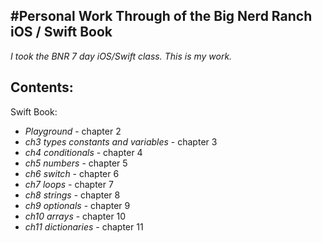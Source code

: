 #Personal Work Through of the Big Nerd Ranch iOS / Swift Book
-----

*I took the BNR 7 day iOS/Swift class. This is my work.*

Contents:
----

Swift Book:

- *Playground* - chapter 2
- *ch3 types constants and variables*	 - chapter 3
- *ch4 conditionals* - chapter 4
- *ch5 numbers* - chapter 5	
- *ch6 switch* - chapter 6
- *ch7 loops* - chapter 7
- *ch8 strings* - chapter 8
- *ch9 optionals* - chapter 9
- *ch10 arrays* - chapter 10
- *ch11 dictionaries* - chapter 11